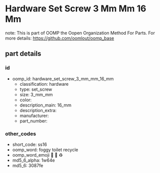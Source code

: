 # Hardware Set Screw 3 Mm Mm 16 Mm  

note: This is part of OOMP the Oopen Organization Method For Parts. For more details: https://github.com/oomlout/oomp_base

##  part details





### id
* oomp_id: hardware_set_screw_3_mm_mm_16_mm
  * classification: hardware
  * type: set_screw
  * size: 3_mm_mm
  * color: 
  * description_main: 16_mm
  * description_extra: 
  * manufacturer: 
  * part_number: 

### other_codes
* short_code: ss16
* oomp_word: foggy toilet recycle
* oomp_word_emoji :foggy: :toilet: :recycle:
* md5_6_alpha: 1w64e
* md5_6: 3087fe